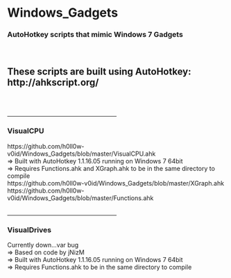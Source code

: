 Windows_Gadgets
=======



<h3>AutoHotkey scripts that mimic Windows 7 Gadgets</h3>
<br>
<h2>These scripts are built using AutoHotkey: http://ahkscript.org/</h2>
<br>
<br>
<hr width=50%>
<h3>VisualCPU</h3> https://github.com/h0ll0w-v0id/Windows_Gadgets/blob/master/VisualCPU.ahk
<br>
=> Built with AutoHotkey 1.1.16.05 running on Windows 7 64bit
<br>
=> Requires Functions.ahk and XGraph.ahk to be in the same directory to compile
<br>
https://github.com/h0ll0w-v0id/Windows_Gadgets/blob/master/XGraph.ahk
<br>
https://github.com/h0ll0w-v0id/Windows_Gadgets/blob/master/Functions.ahk
<br>
<br>
<hr width=50%>
<h3>VisualDrives</h3>
Currently down...var bug
<br>
=> Based on code by jNizM
<br>
=> Built with AutoHotkey 1.1.16.05 running on Windows 7 64bit
<br>
=> Requires Functions.ahk to be in the same directory to compile
<br>
<br>
